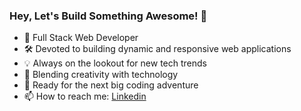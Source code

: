  ### Hey, Let's Build Something Awesome! 👋

- 💪 Full Stack Web Developer
- 🛠️ Devoted to building dynamic and responsive web applications
- 💡 Always on the lookout for new tech trends
- 🎨 Blending creativity with technology
- 🚀 Ready for the next big coding adventure
- 📫 How to reach me: [Linkedin](https://www.linkedin.com/in/divya-gupta-3a505617a)
